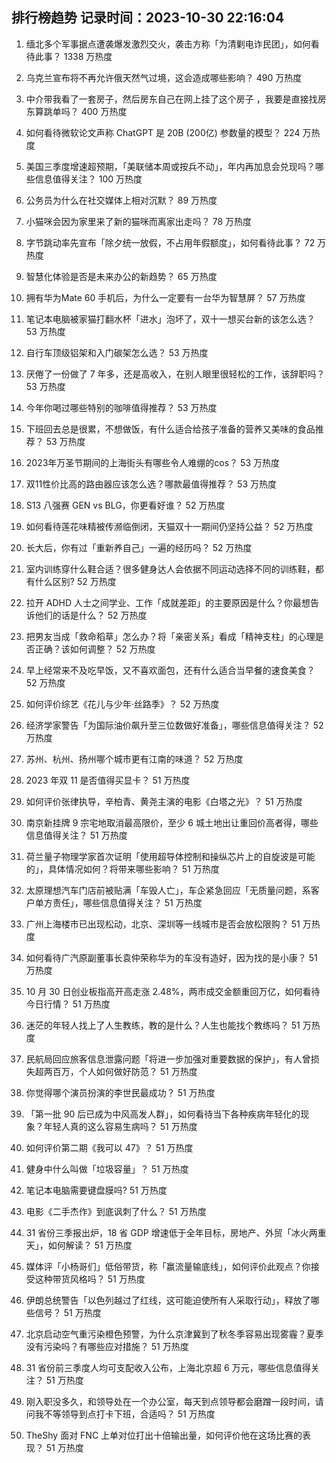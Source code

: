 
## 排行榜趋势 记录时间：2023-10-30 22:16:04
  
  1. 缅北多个军事据点遭袭爆发激烈交火，袭击方称「为清剿电诈民团」，如何看待此事？ 1338 万热度
    
  2. 乌克兰宣布将不再允许俄天然气过境，这会造成哪些影响？ 490 万热度
    
  3. 中介带我看了一套房子，然后房东自己在网上挂了这个房子 ，我要是直接找房东算跳单吗？ 400 万热度
    
  4. 如何看待微软论文声称 ChatGPT 是 20B (200亿) 参数量的模型？ 224 万热度
    
  5. 美国三季度增速超预期，「美联储本周或按兵不动」，年内再加息会兑现吗？哪些信息值得关注？ 100 万热度
    
  6. 公务员为什么在社交媒体上相对沉默？ 89 万热度
    
  7. 小猫咪会因为家里来了新的猫咪而离家出走吗？ 78 万热度
    
  8. 字节跳动率先宣布「除夕统一放假，不占用年假额度」，如何看待此事？ 72 万热度
    
  9. 智慧化体验是否是未来办公的新趋势？ 65 万热度
    
  10. 拥有华为Mate 60 手机后，为什么一定要有一台华为智慧屏？ 57 万热度
    
  11. 笔记本电脑被家猫打翻水杯「进水」泡坏了，双十一想买台新的该怎么选？ 53 万热度
    
  12. 自行车顶级铝架和入门碳架怎么选？ 53 万热度
    
  13. 厌倦了一份做了 7 年多，还是高收入，在别人眼里很轻松的工作，该辞职吗？ 53 万热度
    
  14. 今年你喝过哪些特别的咖啡值得推荐？ 53 万热度
    
  15. 下班回去总是很累，不想做饭，有什么适合给孩子准备的营养又美味的食品推荐？ 53 万热度
    
  16. 2023年万圣节期间的上海街头有哪些令人难绷的cos？ 53 万热度
    
  17. 双11性价比高的路由器应该怎么选？哪款最值得推荐？ 53 万热度
    
  18. S13 八强赛 GEN vs BLG，你更看好谁？ 52 万热度
    
  19. 如何看待莲花味精被传濒临倒闭，天猫双十一期间仍坚持公益？ 52 万热度
    
  20. 长大后，你有过「重新养自己」一遍的经历吗？ 52 万热度
    
  21. 室内训练穿什么鞋合适？很多健身达人会依据不同运动选择不同的训练鞋，都有什么区别? 52 万热度
    
  22. 拉开 ADHD 人士之间学业、工作「成就差距」的主要原因是什么？你最想告诉他们的话是什么？ 52 万热度
    
  23. 把男友当成「救命稻草」怎么办？将「亲密关系」看成「精神支柱」的心理是否正确？该如何调整？ 52 万热度
    
  24. 早上经常来不及吃早饭，又不喜欢面包，还有什么适合当早餐的速食美食？ 52 万热度
    
  25. 如何评价综艺《花儿与少年·丝路季》？ 52 万热度
    
  26. 经济学家警告「为国际油价飙升至三位数做好准备」，哪些信息值得关注？ 52 万热度
    
  27. 苏州、杭州、扬州哪个城市更有江南的味道？ 52 万热度
    
  28. 2023 年双 11 是否值得买显卡？ 51 万热度
    
  29. 如何评价张律执导，辛柏青、黄尧主演的电影《白塔之光》？ 51 万热度
    
  30. 南京新挂牌 9 宗宅地取消最高限价，至少 6 城土地出让重回价高者得，哪些信息值得关注？ 51 万热度
    
  31. 荷兰量子物理学家首次证明「使用超导体控制和操纵芯片上的自旋波是可能的」，具体情况如何？将带来哪些影响？ 51 万热度
    
  32. 太原理想汽车门店前被贴满「车毁人亡」，车企紧急回应「无质量问题，系客户单方责任」，哪些信息值得关注？ 51 万热度
    
  33. 广州上海楼市已出现松动，北京、深圳等一线城市是否会放松限购？ 51 万热度
    
  34. 如何看待广汽原副董事长袁仲荣称华为的车没有造好，因为找的是小康？ 51 万热度
    
  35. 10 月 30 日创业板指高开高走涨 2.48%，两市成交金额重回万亿，如何看待今日行情？ 51 万热度
    
  36. 迷茫的年轻人找上了人生教练，教的是什么？人生也能找个教练吗？ 51 万热度
    
  37. 民航局回应旅客信息泄露问题「将进一步加强对重要数据的保护」，有人曾损失超两百万，个人如何做好防范？ 51 万热度
    
  38. 你觉得哪个演员扮演的李世民最成功？ 51 万热度
    
  39. 「第一批 90 后已成为中风高发人群」，如何看待当下各种疾病年轻化的现象？年轻人真的这么容易生病吗？ 51 万热度
    
  40. 如何评价第二期《我可以 47》？ 51 万热度
    
  41. 健身中什么叫做「垃圾容量」？ 51 万热度
    
  42. 笔记本电脑需要键盘膜吗? 51 万热度
    
  43. 电影《二手杰作》到底讽刺了什么？ 51 万热度
    
  44. 31 省份三季报出炉，18 省 GDP 增速低于全年目标，房地产、外贸「冰火两重天」，如何解读？ 51 万热度
    
  45. 媒体评「小杨哥们」低俗带货，称「赢流量输底线」，如何评价此观点？你接受这种带货风格吗？ 51 万热度
    
  46. 伊朗总统警告「以色列越过了红线，这可能迫使所有人采取行动」，释放了哪些信号？ 51 万热度
    
  47. 北京启动空气重污染橙色预警，为什么京津冀到了秋冬季容易出现雾霾？夏季没有污染吗？有哪些应对措施？ 51 万热度
    
  48. 31 省份前三季度人均可支配收入公布，上海北京超 6 万元，哪些信息值得关注？ 51 万热度
    
  49. 刚入职没多久，和领导处在一个办公室，每天到点领导都会磨蹭一段时间，请问我不等领导到点打卡下班，合适吗？ 51 万热度
    
  50. TheShy 面对 FNC 上单对位打出十倍输出量，如何评价他在这场比赛的表现？ 51 万热度
    